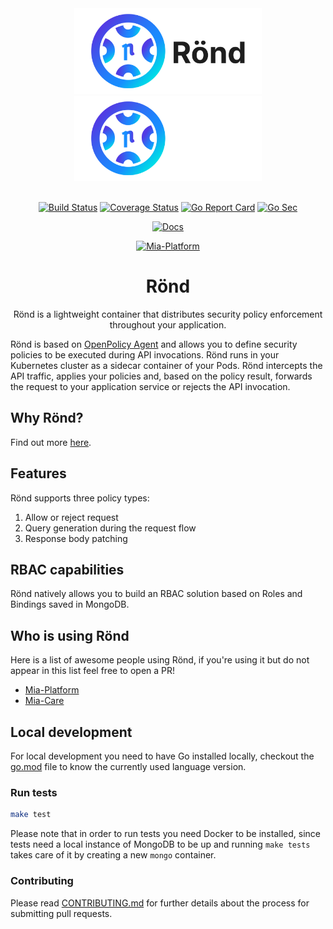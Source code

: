 

<div align="center">

  <img alt="Rönd Logo" src="https://github.com/rond-authz/.github/blob/58bf35733bb43143cfb6ad9b05b93e20d6729633/profile/img/Rond_Logo_Full-Lockup_Horizontal.png#gh-light-mode-only" width="300" />
  <img alt="Rönd Logo" src="https://github.com/rond-authz/.github/blob/58bf35733bb43143cfb6ad9b05b93e20d6729633/profile/img/Rond_Logo_Full-Lockup_Horizontal-White.png#gh-dark-mode-only"  width="300">
  <br/><br/>
  
[![Build Status][github-actions-svg]][github-actions]
[![Coverage Status][coverall-svg]][coverall-io]
[![Go Report Card][go-report-card-badge]][go-report-card]
[![Go Sec][security-badge-svg]][security-badge]

[![Docs][docs-badge]][docs]

[![Mia-Platform][mia-platform-badge]][mia-platform]

# Rönd

Rönd is a lightweight container that distributes security policy enforcement throughout your application.
</div>

Rönd is based on [OpenPolicy Agent](https://www.openpolicyagent.org) and allows you to define security policies to be executed during API invocations. Rönd runs in your Kubernetes cluster as a sidecar container of your Pods.
Rönd intercepts the API traffic, applies your policies and, based on the policy result, forwards the request to your application service or rejects the API invocation.

## Why Rönd?

Find out more [here][why-rond].

## Features

Rönd supports three policy types:

1. Allow or reject request
2. Query generation during the request flow
3. Response body patching

## RBAC capabilities

Rönd natively allows you to build an RBAC solution based on Roles and Bindings saved in MongoDB.

## Who is using Rönd

Here is a list of awesome people using Rönd, if you're using it but do not appear in this list feel free to open a PR!

 * [Mia-Platform](https://mia-platform.eu)
 * [Mia-Care](https://mia-care.io/)

## Local development

For local development you need to have Go installed locally, checkout the [go.mod](./go.mod#L3) file to know the currently used language version.

### Run tests

```sh
make test
```

Please note that in order to run tests you need Docker to be installed, since tests need a local instance of MongoDB to be up and running `make tests` takes care of it by creating a new `mongo` container.

### Contributing

Please read [CONTRIBUTING.md](./CONTRIBUTING.md) for further details about the process for submitting pull requests.

[github-actions]: https://github.com/rond-authz/rond/actions/workflows/test.yml
[github-actions-svg]: https://github.com/rond-authz/rond/actions/workflows/test.yml/badge.svg
[coverall-svg]: https://coveralls.io/repos/github/rond-authz/rond/badge.svg
[coverall-io]: https://coveralls.io/github/rond-authz/rond
[security-badge-svg]: https://github.com/rond-authz/rond/actions/workflows/security.yml/badge.svg
[security-badge]: https://github.com/rond-authz/rond/actions/workflows/security.yml
[go-report-card-badge]: https://goreportcard.com/badge/github.com/rond-authz/rond
[go-report-card]: https://goreportcard.com/report/github.com/rond-authz/rond
[mia-platform-badge]: https://img.shields.io/badge/Supported%20by-Mia--Platform-green?style=for-the-badge&link=https://mia-platform.eu/&color=3d86f4&labelColor=214147
[mia-platform]: https://mia-platform.eu/?utm_source=referral&utm_medium=github&utm_campaign=rond
[docs-badge]: https://img.shields.io/badge/-Read%20the%20Docs-green?style=for-the-badge&color=3d86f4&labelColor=214147
[docs]: https://rond-authz.io/?utm_source=referral&utm_medium=github&utm_campaign=rond
[why-rond]: https://github.com/rond-authz#why-r%C3%B6nd

